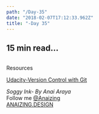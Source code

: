```yaml
---
path: "/Day-35"
date: "2018-02-07T17:12:33.962Z"
title: "-Day 35"
---
```


## 15 min read...

![]()


Resources

[Udacity-Version Control with Git ](https://classroom.udacity.com/courses/ud123)

_Soggy Ink- By Anai Araya_<br>
Follow me [@Anaizing](https://twitter.com/Anaizing) <br>
[ANAIZING.DESIGN](https://anaizing.design/)
